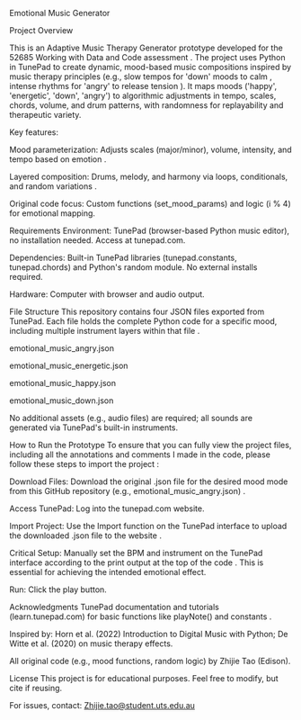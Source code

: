 Emotional Music Generator

Project Overview

This is an Adaptive Music Therapy Generator prototype developed for the 52685 Working with Data and Code assessment . The project uses Python in TunePad to create dynamic, mood-based music compositions inspired by music therapy principles (e.g., slow tempos for 'down' moods to calm , intense rhythms for 'angry' to release tension ). It maps moods ('happy', 'energetic', 'down', 'angry') to algorithmic adjustments in tempo, scales, chords, volume, and drum patterns, with randomness for replayability and therapeutic variety.





Key features:

Mood parameterization: Adjusts scales (major/minor), volume, intensity, and tempo based on emotion .

Layered composition: Drums, melody, and harmony via loops, conditionals, and random variations .

Original code focus: Custom functions (set_mood_params) and logic (i % 4)  for emotional mapping.

Requirements
Environment: TunePad (browser-based Python music editor), no installation needed. Access at tunepad.com.

Dependencies: Built-in TunePad libraries (tunepad.constants, tunepad.chords) and Python's random module. No external installs required.

Hardware: Computer with browser and audio output.

File Structure
This repository contains four JSON files exported from TunePad. Each file holds the complete Python code for a specific mood, including multiple instrument layers within that file .


emotional_music_angry.json 




emotional_music_energetic.json 


emotional_music_happy.json 


emotional_music_down.json 




No additional assets (e.g., audio files) are required; all sounds are generated via TunePad's built-in instruments.

How to Run the Prototype
To ensure that you can fully view the project files, including all the annotations and comments I made in the code, please follow these steps to import the project :


Download Files: Download the original .json file for the desired mood mode from this GitHub repository (e.g., emotional_music_angry.json) .



Access TunePad: Log into the tunepad.com website.


Import Project: Use the Import function on the TunePad interface to upload the downloaded .json file to the website .


Critical Setup: Manually set the BPM and instrument on the TunePad interface according to the print output at the top of the code . This is essential for achieving the intended emotional effect.

Run: Click the play button.

Acknowledgments
TunePad documentation and tutorials (learn.tunepad.com) for basic functions like playNote() and constants .



Inspired by: Horn et al. (2022) Introduction to Digital Music with Python; De Witte et al. (2020) on music therapy effects.

All original code (e.g., mood functions, random logic) by Zhijie Tao (Edison).

License
This project is for educational purposes. Feel free to modify, but cite if reusing.

For issues, contact: Zhijie.tao@student.uts.edu.au






